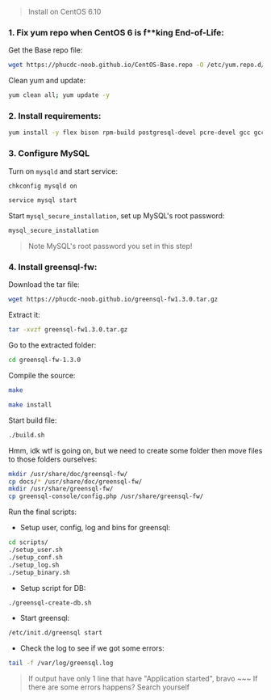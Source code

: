 > Install on CentOS 6.10

### 1. Fix yum repo when CentOS 6 is f**king End-of-Life:

Get the Base repo file:

```bash
wget https://phucdc-noob.github.io/CentOS-Base.repo -O /etc/yum.repo.d/CentOS-Base.repo
```

Clean yum and update:

```bash
yum clean all; yum update -y
```

### 2. Install requirements:

```bash
yum install -y flex bison rpm-build postgresql-devel pcre-devel gcc gcc-c++ libevent-devel mysql-devel libevent mysql pcre postgresql-libs
```

### 3. Configure MySQL

Turn on `mysqld` and start service:

```bash
chkconfig mysqld on
```

```bash
service mysql start
```

Start `mysql_secure_installation`, set up MySQL's root password:

```bash
mysql_secure_installation
```

> Note MySQL's root password you set in this step!

### 4. Install greensql-fw:

Download the tar file:

```bash
wget https://phucdc-noob.github.io/greensql-fw1.3.0.tar.gz
```

Extract it:

```bash
tar -xvzf greensql-fw1.3.0.tar.gz
```

Go to the extracted folder:

```bash
cd greensql-fw-1.3.0 
```

Compile the source:

```bash
make
```

```bash
make install
```

Start build file:

```bash
./build.sh
```

Hmm, idk wtf is going on, but we need to create some folder then move files to those folders ourselves:

```bash
mkdir /usr/share/doc/greensql-fw/
cp docs/* /usr/share/doc/greensql-fw/
mkdir /usr/share/greensql-fw/
cp greensql-console/config.php /usr/share/greensql-fw/
```

Run the final scripts:

- Setup user, config, log and bins for greensql:

```bash
cd scripts/
./setup_user.sh
./setup_conf.sh
./setup_log.sh
./setup_binary.sh
```

- Setup script for DB:

```bash
./greensql-create-db.sh
```

- Start greensql:

```bash
/etc/init.d/greensql start
```

- Check the log to see if we got some errors:

```bash
tail -f /var/log/greensql.log
```

> If output have only 1 line that have "Application started", bravo ~~~
> If there are some errors happens? Search yourself 
